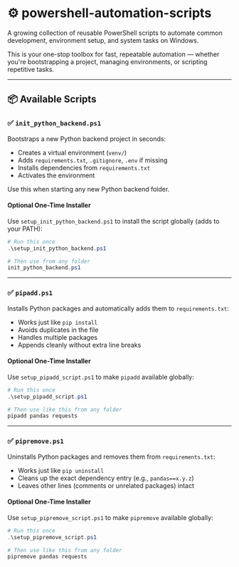 # ⚙️ powershell-automation-scripts

A growing collection of reusable PowerShell scripts to automate common development, environment setup, and system tasks on Windows.

This is your one-stop toolbox for fast, repeatable automation — whether you're bootstrapping a project, managing environments, or scripting repetitive tasks.

---

## 📦 Available Scripts

### ✅ `init_python_backend.ps1`

Bootstraps a new Python backend project in seconds:

- Creates a virtual environment (`venv/`)
- Adds `requirements.txt`, `.gitignore`, `.env` if missing
- Installs dependencies from `requirements.txt`
- Activates the environment

Use this when starting any new Python backend folder.

#### Optional One-Time Installer

Use `setup_init_python_backend.ps1` to install the script globally (adds to your PATH):

```powershell
# Run this once
.\setup_init_python_backend.ps1

# Then use from any folder
init_python_backend.ps1
```

---

### ✅ `pipadd.ps1`

Installs Python packages and automatically adds them to `requirements.txt`:

- Works just like `pip install`
- Avoids duplicates in the file
- Handles multiple packages
- Appends cleanly without extra line breaks

#### Optional One-Time Installer

Use `setup_pipadd_script.ps1` to make `pipadd` available globally:

```powershell
# Run this once
.\setup_pipadd_script.ps1

# Then use like this from any folder
pipadd pandas requests
```

---

### ✅ `pipremove.ps1`

Uninstalls Python packages and removes them from `requirements.txt`:

- Works just like `pip uninstall`
- Cleans up the exact dependency entry (e.g., `pandas==x.y.z`)
- Leaves other lines (comments or unrelated packages) intact

#### Optional One-Time Installer

Use `setup_pipremove_script.ps1` to make `pipremove` available globally:

```powershell
# Run this once
.\setup_pipremove_script.ps1

# Then use like this from any folder
pipremove pandas requests
```